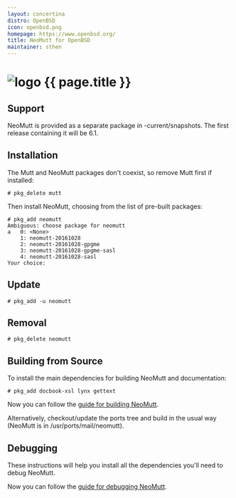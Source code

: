 ```yaml
---
layout: concertina
distro: OpenBSD
icon: openbsd.png
homepage: https://www.openbsd.org/
title: NeoMutt for OpenBSD
maintainer: sthen
---
```


# ![logo](/images/distros/{{page.icon}}) {{ page.title }}

## Support <a class="offset" id="support"></a>

NeoMutt is provided as a separate package in -current/snapshots.
The first release containing it will be 6.1.

## Installation <a class="offset" id="install"></a>

The Mutt and NeoMutt packages don't coexist, so remove Mutt first if installed:

```
# pkg_delete mutt
```

Then install NeoMutt, choosing from the list of pre-built packages:

```
# pkg_add neomutt
Ambiguous: choose package for neomutt
a	0: <None>
	1: neomutt-20161028
	2: neomutt-20161028-gpgme
	3: neomutt-20161028-gpgme-sasl
	4: neomutt-20161028-sasl
Your choice: 
```

## Update <a class="offset" id="update"></a>

```
# pkg_add -u neomutt
```

## Removal <a class="offset" id="remove"></a>

```
# pkg_delete neomutt
```

## Building from Source <a class="offset" id="build"></a>

To install the main dependencies for building NeoMutt and documentation:

```
# pkg_add docbook-xsl lynx gettext
```

Now you can follow the [guide for building NeoMutt](/dev/build).

Alternatively, checkout/update the ports tree and build in the usual way (NeoMutt is in /usr/ports/mail/neomutt).


## Debugging <a class="offset" id="debug"></a>

These instructions will help you install all the dependencies you'll need to
debug NeoMutt.


Now you can follow the [guide for debugging NeoMutt](/dev/debug).

